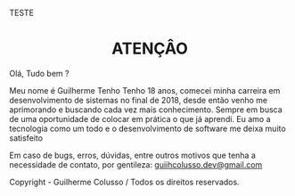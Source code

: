<html>
  <br>TESTE</br>
<center><h1>ATENÇÂO</h1></center>
Olá, Tudo bem ?

Meu nome é Guilherme Tenho Tenho 18 anos, comecei minha carreira em desenvolvimento de sistemas no final de 2018, desde então venho me aprimorando e buscando cada vez mais conhecimento. Sempre em busca de uma oportunidade de colocar em prática o que já aprendi. Eu amo a tecnologia como um todo e o desenvolvimento de software me deixa muito satisfeito

Em caso de bugs, erros, dúvidas, entre outros motivos que tenha a necessidade de contato, por gentileza: guiihcolusso.dev@gmail.com

Copyright - Guilherme Colusso / Todos os direitos reservados.

</html>
